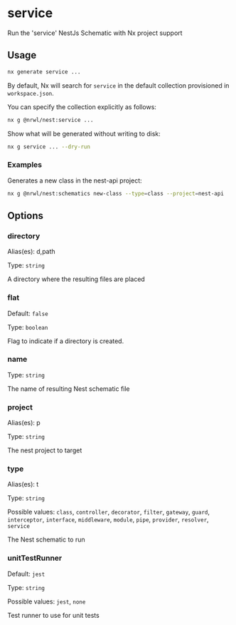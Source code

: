 # service

Run the 'service' NestJs Schematic with Nx project support

## Usage

```bash
nx generate service ...
```

By default, Nx will search for `service` in the default collection provisioned in `workspace.json`.

You can specify the collection explicitly as follows:

```bash
nx g @nrwl/nest:service ...
```

Show what will be generated without writing to disk:

```bash
nx g service ... --dry-run
```

### Examples

Generates a new class in the nest-api project:

```bash
nx g @nrwl/nest:schematics new-class --type=class --project=nest-api
```

## Options

### directory

Alias(es): d,path

Type: `string`

A directory where the resulting files are placed

### flat

Default: `false`

Type: `boolean`

Flag to indicate if a directory is created.

### name

Type: `string`

The name of resulting Nest schematic file

### project

Alias(es): p

Type: `string`

The nest project to target

### type

Alias(es): t

Type: `string`

Possible values: `class`, `controller`, `decorator`, `filter`, `gateway`, `guard`, `interceptor`, `interface`, `middleware`, `module`, `pipe`, `provider`, `resolver`, `service`

The Nest schematic to run

### unitTestRunner

Default: `jest`

Type: `string`

Possible values: `jest`, `none`

Test runner to use for unit tests
